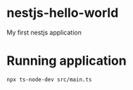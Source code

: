 # nestjs-hello-world
My first nestjs application

# Running application
```
npx ts-node-dev src/main.ts
```